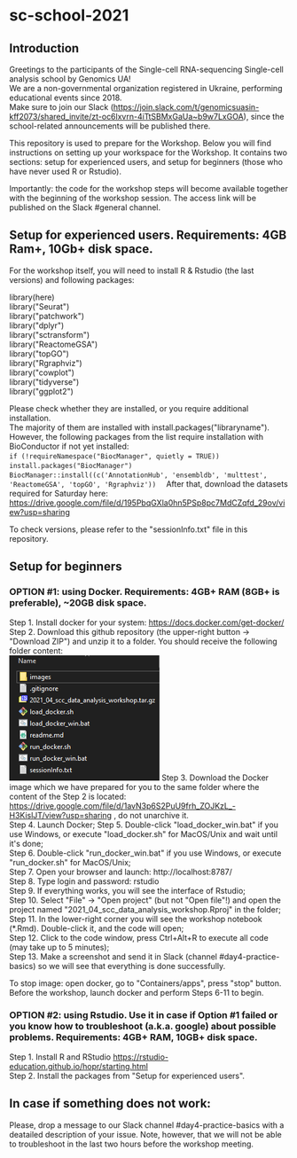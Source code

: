 # sc-school-2021

## Introduction
Greetings to the participants of the Single-cell RNA-sequencing Single-cell analysis school by Genomics UA!  
We are a non-governmental organization registered in Ukraine, performing educational events since 2018.  
Make sure to join our Slack (https://join.slack.com/t/genomicsuasin-kff2073/shared_invite/zt-oc6lxvrn-4iTtSBMxGaUa~b9w7LxGOA), since the school-related announcements will be published there.

This repository is used to prepare for the Workshop. Below you will find instructions on setting up your workspace for the Workshop. It contains two sections: setup for experienced users, and setup for beginners (those who have never used R or Rstudio).

Importantly: the code for the workshop steps will become available together with the beginning of the workshop session. The access link will be published on the Slack #general channel.

## Setup for experienced users. Requirements: 4GB Ram+, 10Gb+ disk space. 
For the workshop itself, you will need to install R & Rstudio (the last versions) and following packages:  

library(here)  
library("Seurat")  
library("patchwork")  
library("dplyr")  
library("sctransform")  
library("ReactomeGSA")  
library("topGO")  
library("Rgraphviz")  
library("cowplot")  
library("tidyverse")  
library("ggplot2")  

Please check whether they are installed, or you require additional installation.  
The majority of them are installed with install.packages("libraryname").  
However, the following packages from the list require installation with BioConductor if not yet installed:  
`
if (!requireNamespace("BiocManager", quietly = TRUE))
    install.packages("BiocManager")
BiocManager::install((c('AnnotationHub', 'ensembldb', 'multtest', 'ReactomeGSA', 'topGO', 'Rgraphviz'))  
`
After that, download the datasets required for Saturday here: https://drive.google.com/file/d/195PbqGXla0hn5PSp8pc7MdCZqfd_29ov/view?usp=sharing  

To check versions, please refer to the "sessionInfo.txt" file in this repository.

## Setup for beginners  
### OPTION #1: using Docker. Requirements: 4GB+ RAM (8GB+ is preferable), ~20GB disk space.  
Step 1. Install docker for your system: https://docs.docker.com/get-docker/  
Step 2. Download this github repository (the upper-right button -> "Download ZIP") and unzip it to a folder. You should receive the following folder content:  
![Folder_content_screenshot](images/screenshot.png?raw=true "Folder_content_screenshot")
Step 3. Download the Docker image which we have prepared for you to the same folder where the content of the Step 2 is located: https://drive.google.com/file/d/1avN3p6S2PuU9frh_ZOJKzL_-H3KislJT/view?usp=sharing , do not unarchive it.  
Step 4. Launch Docker;
Step 5. Double-click "load_docker_win.bat" if you use Windows, or execute "load_docker.sh" for MacOS/Unix and wait until it's done;  
Step 6. Double-click "run_docker_win.bat" if you use Windows, or execute "run_docker.sh" for MacOS/Unix;  
Step 7. Open your browser and launch: http://localhost:8787/   
Step 8. Type login and password: rstudio  
Step 9. If everything works, you will see the interface of Rstudio;  
Step 10. Select "File" -> "Open project" (but not "Open file"!) and open the project named "2021_04_scc_data_analysis_workshop.Rproj" in the folder;  
Step 11. In the lower-right corner you will see the workshop notebook (*.Rmd). Double-click it, and the code will open;  
Step 12. Click to the code window, press Ctrl+Alt+R to execute all code (may take up to 5 minutes);  
Step 13. Make a screenshot and send it in Slack (channel #day4-practice-basics) so we will see that everything is done successfully.  

To stop image: open docker, go to "Containers/apps", press "stop" button. Before the workshop, launch docker and perform Steps 6-11 to begin.  
### OPTION #2: using Rstudio. Use it in case if Option #1 failed or you know how to troubleshoot (a.k.a. google) about possible problems. Requirements: 4GB+ RAM, 10GB+ disk space.
Step 1. Install R and RStudio https://rstudio-education.github.io/hopr/starting.html  
Step 2. Install the packages from "Setup for experienced users".  

## In case if something does not work:  
Please, drop a message to our Slack channel #day4-practice-basics with a deatailed description of your issue. Note, however, that we will not be able to troubleshoot in the last two hours before the workshop meeting.  

